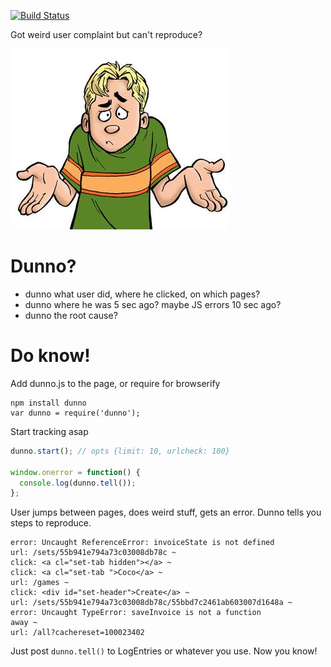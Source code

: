 [![Build Status](https://travis-ci.org/bubenshchykov/dunno.png?branch=master)](https://travis-ci.org/bubenshchykov/dunno)

Got weird user complaint but can't reproduce?

![Dunno?](/dunno.jpeg?raw=true)

Dunno?
==
- dunno what user did, where he clicked, on which pages?
- dunno where he was 5 sec ago? maybe JS errors 10 sec ago?
- dunno the root cause?

Do know!
==
Add dunno.js to the page, or require for browserify
```
npm install dunno
var dunno = require('dunno');
```

Start tracking asap

```js
dunno.start(); // opts {limit: 10, urlcheck: 100}

window.onerror = function() {
  console.log(dunno.tell());
};
```

User jumps between pages, does weird stuff, gets an error. Dunno tells you steps to reproduce.

```
error: Uncaught ReferenceError: invoiceState is not defined
url: /sets/55b941e794a73c03008db78c ~
click: <a cl="set-tab hidden"></a> ~
click: <a cl="set-tab ">Coco</a> ~
url: /games ~
click: <div id="set-header">Create</a> ~
url: /sets/55b941e794a73c03008db78c/55bbd7c2461ab603007d1648a ~
error: Uncaught TypeError: saveInvoice is not a function
away ~
url: /all?cachereset=100023402
```

Just post ```dunno.tell()``` to LogEntries or whatever you use. Now you know!
